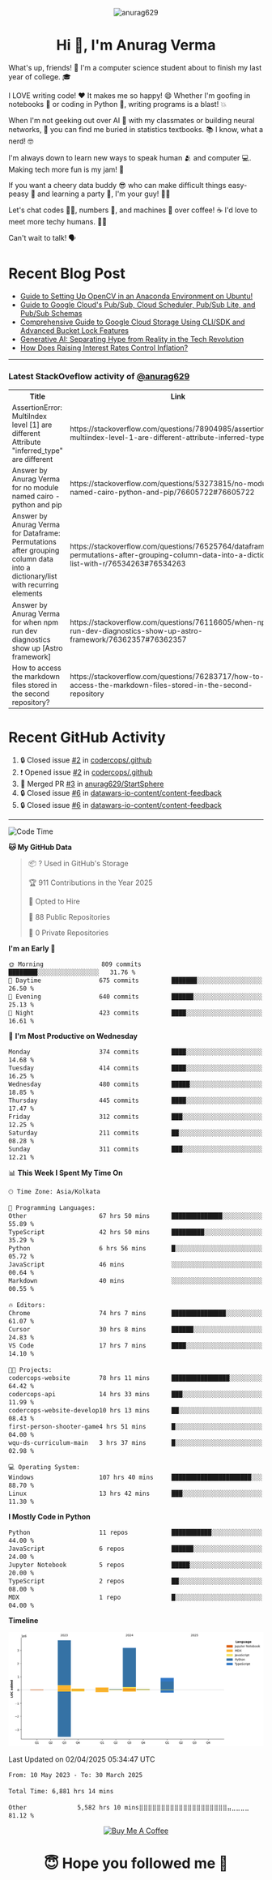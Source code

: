 

<p align="center"> <img src="https://komarev.com/ghpvc/?username=anurag629&label=Profile%20views&color=0e75b6&style=flat" alt="anurag629" /> </p>

<h1 align="center">Hi 👋, I'm Anurag Verma</h1>

What's up, friends! 👋 I'm a computer science student about to finish my last year of college. 🎓

I LOVE writing code! ❤️ It makes me so happy! 😄 Whether I'm goofing in notebooks 📓 or coding in Python 🐍, writing programs is a blast! 💥

When I'm not geeking out over AI 🤖 with my classmates or building neural networks, 🧠 you can find me buried in statistics textbooks. 📚 I know, what a nerd! 🤓

I'm always down to learn new ways to speak human 🫂 and computer 💻. Making tech more fun is my jam! 🍇

If you want a cheery data buddy 😎 who can make difficult things easy-peasy 🥝 and learning a party 🎉, I'm your guy! 🙋‍♂️

Let's chat codes 👨‍💻, numbers 🧮, and machines 🤖 over coffee! ☕ I'd love to meet more techy humans. 💁‍♂️

Can't wait to talk! 🗣️

# Recent Blog Post

<!-- BLOG-POST-LIST:START -->
- [Guide to Setting Up OpenCV in an Anaconda Environment on Ubuntu!](https://codercops.tech/blog/computer-vision-bootcamp/Guide-to-Setting-Up-OpenCV-in-an-Anaconda-Environment-on-Ubuntu!)
- [Guide to Google Cloud&#39;s Pub/Sub, Cloud Scheduler, Pub/Sub Lite, and Pub/Sub Schemas](https://codercops.tech/blog/google-cloud/Google-Clouds-Pub-Sub-Cloud-Scheduler-Pub-Sub-Lite-and-Pub-Sub-Schemas)
- [Comprehensive Guide to Google Cloud Storage Using CLI/SDK and Advanced Bucket Lock Features](https://codercops.tech/blog/google-cloud/Google-Cloud-Storage-Using-CLI-SDK-and-Advanced-Bucket-Lock-Features)
- [Generative AI: Separating Hype from Reality in the Tech Revolution](https://codercops.tech/blog/tech-latest-updates/generative-ai-seperating-hype-from-reality-in-the-tech-revolution)
- [How Does Raising Interest Rates Control Inflation?](https://codercops.tech/blog/startup-unicorn/how-does-raising-interest-rates-control-inflation)
<!-- BLOG-POST-LIST:END -->

---

### Latest StackOveflow activity of [@anurag629](https://github.com/anurag629)
<table>
  <tr><th>Title</th><th>Link</th></tr>
  <!-- STACKOVERFLOW:START --><tr><td>AssertionError: MultiIndex level [1] are different Attribute &quot;inferred_type&quot; are different</td><td>https://stackoverflow.com/questions/78904985/assertionerror-multiindex-level-1-are-different-attribute-inferred-type-are</td></tr><tr><td>Answer by Anurag Verma for no module named cairo - python and pip</td><td>https://stackoverflow.com/questions/53273815/no-module-named-cairo-python-and-pip/76605722#76605722</td></tr><tr><td>Answer by Anurag Verma for Dataframe: Permutations after grouping column data into a dictionary/list with recurring elements</td><td>https://stackoverflow.com/questions/76525764/dataframe-permutations-after-grouping-column-data-into-a-dictionary-list-with-r/76534263#76534263</td></tr><tr><td>Answer by Anurag Verma for when npm run dev diagnostics show up [Astro framework]</td><td>https://stackoverflow.com/questions/76116605/when-npm-run-dev-diagnostics-show-up-astro-framework/76362357#76362357</td></tr><tr><td>How to access the markdown files stored in the second repository?</td><td>https://stackoverflow.com/questions/76283717/how-to-access-the-markdown-files-stored-in-the-second-repository</td></tr><!-- STACKOVERFLOW:END -->
</table>

# Recent GitHub Activity
<!--START_SECTION:activity-->
1. 🔒 Closed issue [#2](https://github.com/codercops/.github/issues/2) in [codercops/.github](https://github.com/codercops/.github)
2. ❗ Opened issue [#2](https://github.com/codercops/.github/issues/2) in [codercops/.github](https://github.com/codercops/.github)
3. 🎉 Merged PR [#3](https://github.com/anurag629/StartSphere/pull/3) in [anurag629/StartSphere](https://github.com/anurag629/StartSphere)
4. 🔒 Closed issue [#6](https://github.com/datawars-io-content/content-feedback/issues/6) in [datawars-io-content/content-feedback](https://github.com/datawars-io-content/content-feedback)
5. 🔒 Closed issue [#6](https://github.com/datawars-io-content/content-feedback/issues/6) in [datawars-io-content/content-feedback](https://github.com/datawars-io-content/content-feedback)
<!--END_SECTION:activity-->

---

<!--START_SECTION:waka-->
![Code Time](http://img.shields.io/badge/Code%20Time-6%2C900%20hrs%2031%20mins-blue)

**🐱 My GitHub Data** 

> 📦 ? Used in GitHub's Storage 
 > 
> 🏆 911 Contributions in the Year 2025
 > 
> 💼 Opted to Hire
 > 
> 📜 88 Public Repositories 
 > 
> 🔑 0 Private Repositories 
 > 
**I'm an Early 🐤** 

```text
🌞 Morning                809 commits         ████████░░░░░░░░░░░░░░░░░   31.76 % 
🌆 Daytime                675 commits         ███████░░░░░░░░░░░░░░░░░░   26.50 % 
🌃 Evening                640 commits         ██████░░░░░░░░░░░░░░░░░░░   25.13 % 
🌙 Night                  423 commits         ████░░░░░░░░░░░░░░░░░░░░░   16.61 % 
```
📅 **I'm Most Productive on Wednesday** 

```text
Monday                   374 commits         ████░░░░░░░░░░░░░░░░░░░░░   14.68 % 
Tuesday                  414 commits         ████░░░░░░░░░░░░░░░░░░░░░   16.25 % 
Wednesday                480 commits         █████░░░░░░░░░░░░░░░░░░░░   18.85 % 
Thursday                 445 commits         ████░░░░░░░░░░░░░░░░░░░░░   17.47 % 
Friday                   312 commits         ███░░░░░░░░░░░░░░░░░░░░░░   12.25 % 
Saturday                 211 commits         ██░░░░░░░░░░░░░░░░░░░░░░░   08.28 % 
Sunday                   311 commits         ███░░░░░░░░░░░░░░░░░░░░░░   12.21 % 
```


📊 **This Week I Spent My Time On** 

```text
🕑︎ Time Zone: Asia/Kolkata

💬 Programming Languages: 
Other                    67 hrs 50 mins      ██████████████░░░░░░░░░░░   55.89 % 
TypeScript               42 hrs 50 mins      █████████░░░░░░░░░░░░░░░░   35.29 % 
Python                   6 hrs 56 mins       █░░░░░░░░░░░░░░░░░░░░░░░░   05.72 % 
JavaScript               46 mins             ░░░░░░░░░░░░░░░░░░░░░░░░░   00.64 % 
Markdown                 40 mins             ░░░░░░░░░░░░░░░░░░░░░░░░░   00.55 % 

🔥 Editors: 
Chrome                   74 hrs 7 mins       ███████████████░░░░░░░░░░   61.07 % 
Cursor                   30 hrs 8 mins       ██████░░░░░░░░░░░░░░░░░░░   24.83 % 
VS Code                  17 hrs 7 mins       ████░░░░░░░░░░░░░░░░░░░░░   14.10 % 

🐱‍💻 Projects: 
codercops-website        78 hrs 11 mins      ████████████████░░░░░░░░░   64.42 % 
codercops-api            14 hrs 33 mins      ███░░░░░░░░░░░░░░░░░░░░░░   11.99 % 
codercops-website-develop10 hrs 13 mins      ██░░░░░░░░░░░░░░░░░░░░░░░   08.43 % 
first-person-shooter-game4 hrs 51 mins       █░░░░░░░░░░░░░░░░░░░░░░░░   04.00 % 
wqu-ds-curriculum-main   3 hrs 37 mins       █░░░░░░░░░░░░░░░░░░░░░░░░   02.98 % 

💻 Operating System: 
Windows                  107 hrs 40 mins     ██████████████████████░░░   88.70 % 
Linux                    13 hrs 42 mins      ███░░░░░░░░░░░░░░░░░░░░░░   11.30 % 
```

**I Mostly Code in Python** 

```text
Python                   11 repos            ███████████░░░░░░░░░░░░░░   44.00 % 
JavaScript               6 repos             ██████░░░░░░░░░░░░░░░░░░░   24.00 % 
Jupyter Notebook         5 repos             █████░░░░░░░░░░░░░░░░░░░░   20.00 % 
TypeScript               2 repos             ██░░░░░░░░░░░░░░░░░░░░░░░   08.00 % 
MDX                      1 repo              █░░░░░░░░░░░░░░░░░░░░░░░░   04.00 % 
```



**Timeline**

![Lines of Code chart](https://raw.githubusercontent.com/anurag629/anurag629/main/assets/bar_graph.png)


 Last Updated on 02/04/2025 05:34:47 UTC
<!--END_SECTION:waka-->

<!--START_SECTION:waka-simple-->

```text
From: 10 May 2023 - To: 30 March 2025

Total Time: 6,881 hrs 14 mins

Other              5,582 hrs 10 mins⣿⣿⣿⣿⣿⣿⣿⣿⣿⣿⣿⣿⣿⣿⣿⣿⣿⣿⣿⣿⣤⣀⣀⣀⣀   81.12 %
```

<!--END_SECTION:waka-simple-->

<p align="center"> 
<a href="https://www.buymeacoffee.com/anurag629" target="_blank"><img src="https://cdn.buymeacoffee.com/buttons/default-orange.png" alt="Buy Me A Coffee" height="60" width="250"></a>
</p>


<h1 align="center"> 😇 Hope you followed me 🥰  </h1>
